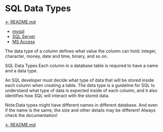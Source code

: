 # SQL Data Types

[← README.md](../README.md)

- [mysql](tables-dtypes-mysql.md)
- [SQL Server](tables-dtypes-sqlserver.md)
- [MS Access](tables-dtypes-msaccess.md)

The data type of a column defines what value the column can hold: integer, character, money, date and time, binary, and so on.

SQL Data Types
Each column in a database table is required to have a name and a data type.

An SQL developer must decide what type of data that will be stored inside each column when creating a table. The data type is a guideline for SQL to understand what type of data is expected inside of each column, and it also identifies how SQL will interact with the stored data.

Note:Data types might have different names in different database. And even if the name is the same, the size and other details may be different! Always check the documentation!

[← README.md](../README.md)